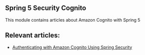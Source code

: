 ## Spring 5 Security Cognito

This module contains articles about Amazon Cognito with Spring 5

## Relevant articles:

- [Authenticating with Amazon Cognito Using Spring Security](https://www.baeldung.com/spring-security-oauth-cognito)
